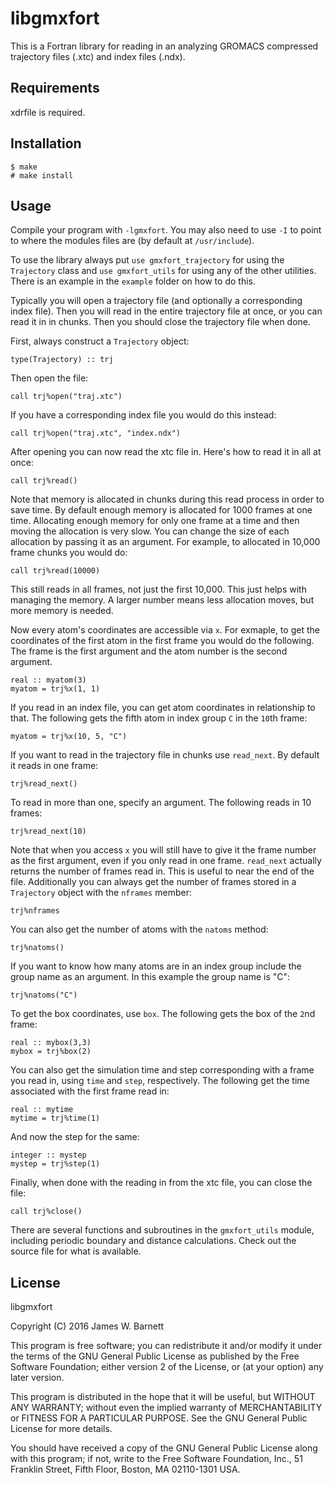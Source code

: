 # libgmxfort

This is a Fortran library for reading in an analyzing GROMACS compressed
trajectory files (.xtc) and index files (.ndx). 

## Requirements

xdrfile is required.

## Installation

    $ make
    # make install

## Usage

Compile your program with `-lgmxfort`. You may also need to use `-I` to point to
where the modules files are (by default at `/usr/include`).

To use the library always put `use gmxfort_trajectory` for using the
`Trajectory` class and `use gmxfort_utils` for using any of the other utilities.
There is an example in the `example` folder on how to do this.

Typically you will open a trajectory file (and optionally a corresponding index
file). Then you will read in the entire trajectory file at once, or you can read
it in in chunks. Then you should close the trajectory file when done.

First, always construct a `Trajectory` object:

    type(Trajectory) :: trj

Then open the file:

    call trj%open("traj.xtc")

If you have a corresponding index file you would do this instead:

    call trj%open("traj.xtc", "index.ndx")

After opening you can now read the xtc file in. Here's how to read it in all at
once:

    call trj%read()

Note that memory is allocated in chunks during this read process in order to
save time. By default enough memory is allocated for 1000 frames at one time.
Allocating enough memory for only one frame at a time and then moving the
allocation is very slow. You can change the size of each allocation by passing
it as an argument. For example, to allocated in 10,000 frame chunks you would
do:

    call trj%read(10000)

This still reads in all frames, not just the first 10,000. This just helps with
managing the memory. A larger number means less allocation moves, but more
memory is needed.

Now every atom's coordinates are accessible via `x`. For exmaple, to get the
coordinates of the first atom in the first frame you would do the following. The
frame is the first argument and the atom number is the second argument. 

    real :: myatom(3)
    myatom = trj%x(1, 1)

If you read in an index file, you can get atom coordinates in relationship to
that. The following gets the fifth atom in index group `C` in the `10`th frame:

    myatom = trj%x(10, 5, "C")

If you want to read in the trajectory file in chunks use `read_next`. By default
it reads in one frame:

    trj%read_next()

To read in more than one, specify an argument. The following reads in 10 frames:

    trj%read_next(10)

Note that when you access `x` you will still have to give it the frame number as
the first argument, even if you only read in one frame. `read_next` actually
returns the number of frames read in. This is useful to near the end of the
file. Additionally you can always get the number of frames stored in a
`Trajectory` object with the `nframes` member:

    trj%nframes

You can also get the number of atoms with the `natoms` method:

    trj%natoms()

If you want to know how many atoms are in an index group include the group name
as an argument. In this example the group name is "C":

    trj%natoms("C")

To get the box coordinates, use `box`. The following gets the box of the `2`nd
frame:

    real :: mybox(3,3)
    mybox = trj%box(2)

You can also get the simulation time and step corresponding with a frame you
read in, using `time` and `step`, respectively. The following get the time associated
with the first frame read in:

    real :: mytime
    mytime = trj%time(1)

And now the step for the same:

    integer :: mystep
    mystep = trj%step(1)

Finally, when done with the reading in from the xtc file, you can close the file:

    call trj%close()

There are several functions and subroutines in the `gmxfort_utils` module,
including periodic boundary and distance calculations. Check out the source file
for what is available.

## License

libgmxfort

Copyright (C) 2016 James W. Barnett

This program is free software; you can redistribute it and/or modify it under
the terms of the GNU General Public License as published by the Free Software
Foundation; either version 2 of the License, or (at your option) any later
version.

This program is distributed in the hope that it will be useful, but WITHOUT ANY
WARRANTY; without even the implied warranty of MERCHANTABILITY or FITNESS FOR A
PARTICULAR PURPOSE. See the GNU General Public License for more details.

You should have received a copy of the GNU General Public License along with
this program; if not, write to the Free Software Foundation, Inc., 51 Franklin
Street, Fifth Floor, Boston, MA 02110-1301 USA.
